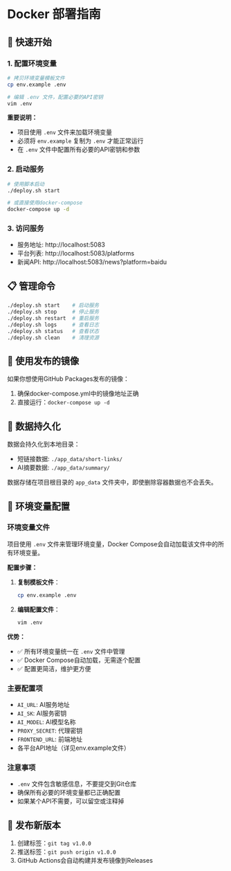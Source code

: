 # Docker 部署指南

## 🚀 快速开始

### 1. 配置环境变量
```bash
# 拷贝环境变量模板文件
cp env.example .env

# 编辑 .env 文件，配置必要的API密钥
vim .env
```

**重要说明：**
- 项目使用 `.env` 文件来加载环境变量
- 必须将 `env.example` 复制为 `.env` 才能正常运行
- 在 `.env` 文件中配置所有必要的API密钥和参数

### 2. 启动服务
```bash
# 使用脚本启动
./deploy.sh start

# 或直接使用docker-compose
docker-compose up -d
```

### 3. 访问服务
- 服务地址: http://localhost:5083
- 平台列表: http://localhost:5083/platforms
- 新闻API: http://localhost:5083/news?platform=baidu

## 📋 管理命令

```bash
./deploy.sh start    # 启动服务
./deploy.sh stop     # 停止服务
./deploy.sh restart  # 重启服务
./deploy.sh logs     # 查看日志
./deploy.sh status   # 查看状态
./deploy.sh clean    # 清理资源
```

## 🐳 使用发布的镜像

如果你想使用GitHub Packages发布的镜像：

1. 确保docker-compose.yml中的镜像地址正确
2. 直接运行：`docker-compose up -d`

## 📁 数据持久化

数据会持久化到本地目录：
- 短链接数据: `./app_data/short-links/`
- AI摘要数据: `./app_data/summary/`

数据存储在项目根目录的 `app_data` 文件夹中，即使删除容器数据也不会丢失。

## 🔧 环境变量配置

### 环境变量文件
项目使用 `.env` 文件来管理环境变量，Docker Compose会自动加载该文件中的所有环境变量。

**配置步骤：**

1. **复制模板文件**：
   ```bash
   cp env.example .env
   ```

2. **编辑配置文件**：
   ```bash
   vim .env
   ```

**优势：**
- ✅ 所有环境变量统一在 `.env` 文件中管理
- ✅ Docker Compose自动加载，无需逐个配置
- ✅ 配置更简洁，维护更方便

### 主要配置项
- `AI_URL`: AI服务地址
- `AI_SK`: AI服务密钥  
- `AI_MODEL`: AI模型名称
- `PROXY_SECRET`: 代理密钥
- `FRONTEND_URL`: 前端地址
- 各平台API地址（详见env.example文件）

### 注意事项
- `.env` 文件包含敏感信息，不要提交到Git仓库
- 确保所有必要的环境变量都已正确配置
- 如果某个API不需要，可以留空或注释掉

## 🚀 发布新版本

1. 创建标签：`git tag v1.0.0`
2. 推送标签：`git push origin v1.0.0`
3. GitHub Actions会自动构建并发布镜像到Releases

